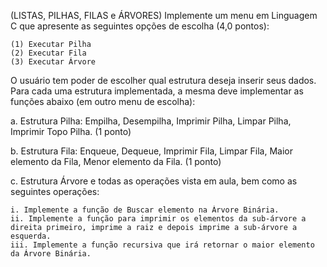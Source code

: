 (LISTAS, PILHAS, FILAS e ÁRVORES) Implemente um menu em Linguagem C que apresente as
seguintes opções de escolha (4,0 pontos):

    (1) Executar Pilha
    (2) Executar Fila
    (3) Executar Árvore

O usuário tem poder de escolher qual estrutura deseja inserir seus dados. Para cada uma estrutura
implementada, a mesma deve implementar as funções abaixo (em outro menu de escolha):

  a. Estrutura Pilha: Empilha, Desempilha, Imprimir Pilha, Limpar Pilha, Imprimir Topo Pilha. (1 ponto)
  
  b. Estrutura Fila: Enqueue, Dequeue, Imprimir Fila, Limpar Fila, Maior elemento da Fila, Menor elemento da Fila. (1 ponto)
  
  c. Estrutura Árvore e todas as operações vista em aula, bem como as seguintes operações:
  
    i. Implemente a função de Buscar elemento na Árvore Binária.
    ii. Implemente a função para imprimir os elementos da sub-árvore a direita primeiro, imprime a raiz e depois imprime a sub-árvore a esquerda.
    iii. Implemente a função recursiva que irá retornar o maior elemento da Árvore Binária.

